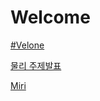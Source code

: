 # Welcome

[#Velone](https://velone.kro.kr/)

[물리 주제발표]([https://github.com/quinut/.me/raw/0db150e7d5ac41b863c9a29f041144039e67d579/ppt/%EC%A3%BC%EC%A0%9C__31114.pptx](https://github.com/quinut/.me/raw/refs/heads/main/ppt/%EC%A3%BC%EC%A0%9C_31114.pptx))

[Miri](https://www.miricanvas.com/v/14grb0m)
